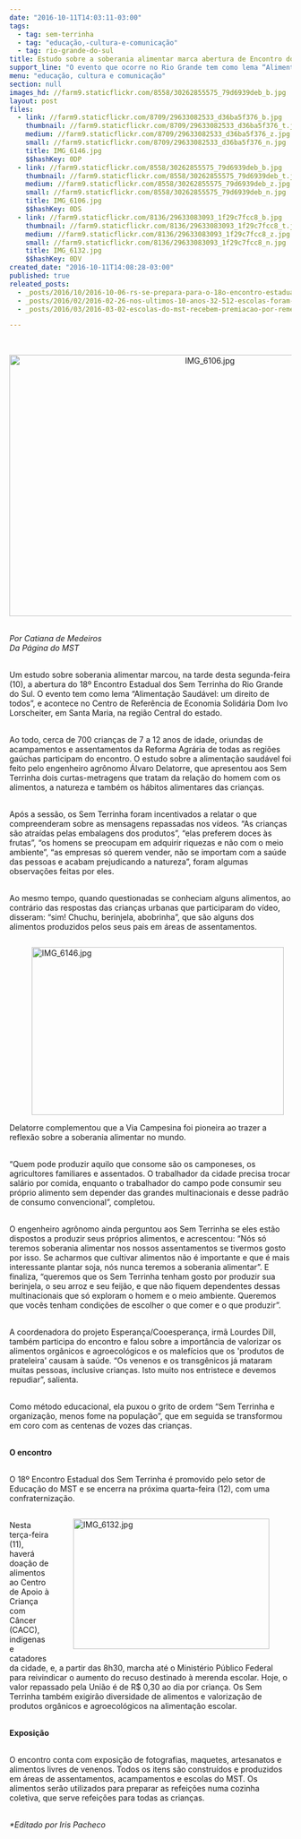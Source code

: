 ```yaml
---
date: "2016-10-11T14:03:11-03:00"
tags:
  - tag: sem-terrinha
  - tag: "educação,-cultura-e-comunicação"
  - tag: rio-grande-do-sul
title: Estudo sobre a soberania alimentar marca abertura de Encontro dos Sem Terrinha
support_line: "O evento que ocorre no Rio Grande tem como lema “Alimentação Saudável: um direito de todos”"
menu: "educação, cultura e comunicação"
section: null
images_hd: //farm9.staticflickr.com/8558/30262855575_79d6939deb_b.jpg
layout: post
files:
  - link: //farm9.staticflickr.com/8709/29633082533_d36ba5f376_b.jpg
    thumbnail: //farm9.staticflickr.com/8709/29633082533_d36ba5f376_t.jpg
    medium: //farm9.staticflickr.com/8709/29633082533_d36ba5f376_z.jpg
    small: //farm9.staticflickr.com/8709/29633082533_d36ba5f376_n.jpg
    title: IMG_6146.jpg
    $$hashKey: 0DP
  - link: //farm9.staticflickr.com/8558/30262855575_79d6939deb_b.jpg
    thumbnail: //farm9.staticflickr.com/8558/30262855575_79d6939deb_t.jpg
    medium: //farm9.staticflickr.com/8558/30262855575_79d6939deb_z.jpg
    small: //farm9.staticflickr.com/8558/30262855575_79d6939deb_n.jpg
    title: IMG_6106.jpg
    $$hashKey: 0DS
  - link: //farm9.staticflickr.com/8136/29633083093_1f29c7fcc8_b.jpg
    thumbnail: //farm9.staticflickr.com/8136/29633083093_1f29c7fcc8_t.jpg
    medium: //farm9.staticflickr.com/8136/29633083093_1f29c7fcc8_z.jpg
    small: //farm9.staticflickr.com/8136/29633083093_1f29c7fcc8_n.jpg
    title: IMG_6132.jpg
    $$hashKey: 0DV
created_date: "2016-10-11T14:08:28-03:00"
published: true
releated_posts:
  - _posts/2016/10/2016-10-06-rs-se-prepara-para-o-18o-encontro-estadual-dos-sem-terrinha.md
  - _posts/2016/02/2016-02-26-nos-ultimos-10-anos-32-512-escolas-foram-fechadas-diz-educadora.md
  - _posts/2016/03/2016-03-02-escolas-do-mst-recebem-premiacao-por-rememorar-a-luta-de-zumbi.md

---
```

<p>&nbsp;</p>

<p style="text-align:center"><img alt="IMG_6106.jpg" height="467" src="//farm9.staticflickr.com/8558/30262855575_79d6939deb_b.jpg" width="700" /></p>

<p><br />
<em>Por Catiana de Medeiros<br />
Da P&aacute;gina do MST</em></p>

<p><br />
Um estudo sobre soberania alimentar marcou, na tarde desta segunda-feira (10), a abertura do 18&ordm; Encontro Estadual dos Sem Terrinha do Rio Grande do Sul. O evento tem como lema &ldquo;Alimenta&ccedil;&atilde;o Saud&aacute;vel: um direito de todos&rdquo;, e acontece no Centro de Refer&ecirc;ncia de Economia Solid&aacute;ria Dom Ivo Lorscheiter, em Santa Maria, na regi&atilde;o Central do estado.</p>

<p><br />
Ao todo, cerca de 700 crian&ccedil;as de 7 a 12 anos de idade, oriundas de acampamentos e assentamentos da Reforma Agr&aacute;ria de todas as regi&otilde;es ga&uacute;chas participam do encontro. O estudo sobre a alimenta&ccedil;&atilde;o saud&aacute;vel foi feito pelo engenheiro agr&ocirc;nomo &Aacute;lvaro Delatorre, que apresentou aos Sem Terrinha dois curtas-metragens que tratam da rela&ccedil;&atilde;o do homem com os alimentos, a natureza e tamb&eacute;m os h&aacute;bitos alimentares das crian&ccedil;as.</p>

<p><br />
Ap&oacute;s a sess&atilde;o, os Sem Terrinha foram incentivados a relatar o que compreenderam sobre as mensagens repassadas nos v&iacute;deos. &ldquo;As crian&ccedil;as s&atilde;o atra&iacute;das pelas embalagens dos produtos&rdquo;, &ldquo;elas preferem doces &agrave;s frutas&rdquo;, &ldquo;os homens se preocupam em adquirir riquezas e n&atilde;o com o meio ambiente&rdquo;, &ldquo;as empresas s&oacute; querem vender, n&atilde;o se importam com a sa&uacute;de das pessoas e acabam prejudicando a natureza&rdquo;, foram algumas observa&ccedil;&otilde;es feitas por eles.</p>

<p><br />
Ao mesmo tempo, quando questionadas se conheciam alguns alimentos, ao contr&aacute;rio das respostas das crian&ccedil;as urbanas que participaram do v&iacute;deo, disseram: &ldquo;sim! Chuchu, berinjela, abobrinha&rdquo;, que s&atilde;o alguns dos alimentos produzidos pelos seus pais em &aacute;reas de assentamentos.</p>

<figure class="image" style="float:left"><img alt="IMG_6146.jpg" height="300" src="//farm9.staticflickr.com/8709/29633082533_d36ba5f376_b.jpg" width="450" />
<figcaption></figcaption>
</figure>

<p><br />
Delatorre complementou que a Via Campesina foi pioneira ao trazer a reflex&atilde;o sobre a soberania alimentar no mundo.</p>

<p><br />
&ldquo;Quem pode produzir aquilo que consome s&atilde;o os camponeses, os agricultores familiares e assentados. O trabalhador da cidade precisa trocar sal&aacute;rio por comida, enquanto o trabalhador do campo pode consumir seu pr&oacute;prio alimento sem depender das grandes multinacionais e desse padr&atilde;o de consumo convencional&rdquo;, completou.</p>

<p><br />
O engenheiro agr&ocirc;nomo ainda perguntou aos Sem Terrinha se eles est&atilde;o dispostos a produzir seus pr&oacute;prios alimentos, e acrescentou: &ldquo;N&oacute;s s&oacute; teremos soberania alimentar nos nossos assentamentos se tivermos gosto por isso. Se acharmos que cultivar alimentos n&atilde;o &eacute; importante e que &eacute; mais interessante plantar soja, n&oacute;s nunca teremos a soberania alimentar&rdquo;. E finaliza, &ldquo;queremos que os Sem Terrinha tenham gosto por produzir sua berinjela, o seu arroz e seu feij&atilde;o, e que n&atilde;o fiquem dependentes dessas multinacionais que s&oacute; exploram o homem e o meio ambiente. Queremos que voc&ecirc;s tenham condi&ccedil;&otilde;es de escolher o que comer e o que produzir&rdquo;.</p>

<p><br />
A coordenadora do projeto Esperan&ccedil;a/Cooesperan&ccedil;a, irm&atilde; Lourdes Dill, tamb&eacute;m participa do encontro e falou sobre a import&acirc;ncia de valorizar os alimentos org&acirc;nicos e agroecol&oacute;gicos e os malef&iacute;cios que os &#39;produtos de prateleira&#39; causam &agrave; sa&uacute;de. &ldquo;Os venenos e os transg&ecirc;nicos j&aacute; mataram muitas pessoas, inclusive crian&ccedil;as. Isto muito nos entristece e devemos repudiar&rdquo;, salienta.</p>

<p><br />
Como m&eacute;todo educacional, ela puxou o grito de ordem &ldquo;Sem Terrinha e organiza&ccedil;&atilde;o, menos fome na popula&ccedil;&atilde;o&rdquo;, que em seguida se transformou em coro com as centenas de vozes das crian&ccedil;as.</p>

<p><br />
<strong>O encontro</strong></p>

<p><br />
O 18&ordm; Encontro Estadual dos Sem Terrinha &eacute; promovido pelo setor de Educa&ccedil;&atilde;o do MST e se encerra na pr&oacute;xima quarta-feira (12), com uma confraterniza&ccedil;&atilde;o.</p>

<figure class="image" style="float:right"><img alt="IMG_6132.jpg" height="233" src="//farm9.staticflickr.com/8136/29633083093_1f29c7fcc8_b.jpg" width="350" />
<figcaption></figcaption>
</figure>

<p><br />
Nesta ter&ccedil;a-feira (11), haver&aacute; doa&ccedil;&atilde;o de alimentos ao Centro de Apoio &agrave; Crian&ccedil;a com C&acirc;ncer (CACC), ind&iacute;genas e catadores da cidade, e, a partir das 8h30, marcha at&eacute; o Minist&eacute;rio P&uacute;blico Federal para reivindicar o aumento do recuso destinado &agrave; merenda escolar. Hoje, o valor repassado pela Uni&atilde;o &eacute; de R$ 0,30 ao dia por crian&ccedil;a. Os Sem Terrinha tamb&eacute;m exigir&atilde;o diversidade de alimentos e valoriza&ccedil;&atilde;o de produtos org&acirc;nicos e agroecol&oacute;gicos na alimenta&ccedil;&atilde;o escolar.</p>

<p><br />
<strong>Exposi&ccedil;&atilde;o</strong></p>

<p><br />
O encontro conta com exposi&ccedil;&atilde;o de fotografias, maquetes, artesanatos e alimentos livres de venenos. Todos os itens s&atilde;o constru&iacute;dos e produzidos em &aacute;reas de assentamentos, acampamentos e escolas do MST. Os alimentos ser&atilde;o utilizados para preparar as refei&ccedil;&otilde;es numa cozinha coletiva, que serve refei&ccedil;&otilde;es para todas as crian&ccedil;as.</p>

<p><br />
<em>*Editado por Iris Pacheco</em></p>
